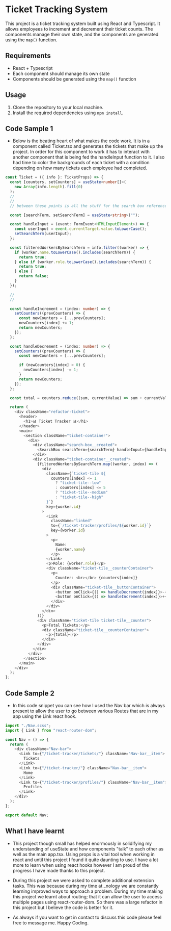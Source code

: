 # Ticket Tracking System

This project is a ticket tracking system built using React and Typescript. It allows employees to increment and decrement their ticket counts. The components manage their own state, and the components are generated using the `map()` function.

## Requirements

- React + Typescript
- Each component should manage its own state
- Components should be generated using the `map()` function

## Usage

1. Clone the repository to your local machine.
2. Install the required dependencies using `npm install`.

## Code Sample 1

- Below is the beating heart of what makes the code work. It is in a component called Ticket.tsx and generates the tickets that make up the project. In order for this component to work it has to interact with another component that is being fed the handleInput function to it. I also had time to color the backgrounds of each ticket with a condition depending on how many tickets each employee had completed.

```typescript
const Ticket = ({ info }: TicketProps) => {
  const [counters, setCounters] = useState<number[]>(
    new Array(info.length).fill(0)
  );
  //
  //
  // between these points is all the stuff for the search box reference.

  const [searchTerm, setSearchTerm] = useState<string>("");

  const handleInput = (event: FormEvent<HTMLInputElement>) => {
    const userInput = event.currentTarget.value.toLowerCase();
    setSearchTerm(userInput);
  };

  const filteredWorkersBySearchTerm = info.filter((worker) => {
    if (worker.name.toLowerCase().includes(searchTerm)) {
      return true;
    } else if (worker.role.toLowerCase().includes(searchTerm)) {
      return true;
    } else {
      return false;
    }
  });

  //
  //

  const handleIncrement = (index: number) => {
    setCounters((prevCounters) => {
      const newCounters = [...prevCounters];
      newCounters[index] += 1;
      return newCounters;
    });
  };

  const handleDecrement = (index: number) => {
    setCounters((prevCounters) => {
      const newCounters = [...prevCounters];

      if (newCounters[index] > 0) {
        newCounters[index] -= 1;
      }
      return newCounters;
    });
  };

  const total = counters.reduce((sum, currentValue) => sum + currentValue, 0);

  return (
    <div className="refactor-ticket">
      <header>
        <h1>📊 Ticket Tracker 📊</h1>
      </header>
      <main>
        <section className="ticket-container">
          <div>
            <div className="search-box__created">
              <SearchBox searchTerm={searchTerm} handleInput={handleInput} />
            </div>
            <div className="ticket-container__created">
              {filteredWorkersBySearchTerm.map((worker, index) => (
                <div
                  className={`ticket-tile ${
                    counters[index] <= 1
                      ? "ticket-tile--low"
                      : counters[index] <= 5
                      ? "ticket-tile--medium"
                      : "ticket-tile--high"
                  }`}
                  key={worker.id}
                >
                  <Link
                    className="linked"
                    to={`/ticket-tracker/profiles/${worker.id}`}
                    key={worker.id}
                  >
                    <p>
                      Name:
                      {worker.name}
                    </p>
                  </Link>
                  <p>Role: {worker.role}</p>
                  <div className="ticket-tile__counterContainer">
                    <p>
                      Counter: <br></br> {counters[index]}
                    </p>
                    <div className="ticket-tile__buttonContainer">
                      <button onClick={() => handleDecrement(index)}>-</button>
                      <button onClick={() => handleIncrement(index)}>+</button>
                    </div>
                  </div>
                </div>
              ))}
              <div className="ticket-tile ticket-tile__counter">
                <p>Total Tickets:</p>
                <div className="ticket-tile__counterContainer">
                  <p>{total}</p>
                </div>
              </div>
            </div>
          </div>
        </section>
      </main>
    </div>
  );
};
```

## Code Sample 2

- In this code snippet you can see how I used the Nav bar which is always present to allow the user to go between various Routes that are in my app using the Link react hook.

```typescript
import "./Nav.scss";
import { Link } from "react-router-dom";

const Nav = () => {
  return (
    <div className="Nav-bar">
      <Link to={"/ticket-tracker/tickets/"} className="Nav-bar__item">
        Tickets
      </Link>
      <Link to={"/ticket-tracker/"} className="Nav-bar__item">
        Home
      </Link>
      <Link to={"/ticket-tracker/profiles/"} className="Nav-bar__item">
        Profiles
      </Link>
    </div>
  );
};

export default Nav;
```

## What I have learnt

- This project though small has helped enormously in solidifying my understanding of useState and how components "talk" to each other as well as the main app.tsx. Using props is a vital tool when working in react and until this project I found it quite daunting to use. I have a lot more to learn when using react hooks however I am proud of the progress I have made thanks to this project.

- During this project we were asked to complete additional extension tasks. This was because during my time at \_nology we are constantly learning improved ways to approach a problem. During my time making this project we learnt about routing; that it can allow the user to access multiple pages using react-router-dom. So there was a large refactor in this project but I believe the code is better for it.

- As always if you want to get in contact to discuss this code please feel free to message me. Happy Coding.

